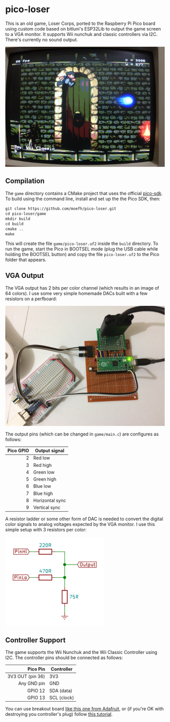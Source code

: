 # pico-loser

This is an old game, Loser Corps, ported to the Raspberry Pi Pico board using custom code based on bitluni's ESP32Lib to output the game screen to a VGA monitor. It supports Wii nunchuk and classic controllers via I2C. There's currently no sound output.

![Game Screen](images/screen.jpg)

## Compilation

The `game` directory contains a CMake project that uses the official [pico-sdk](https://github.com/raspberrypi/pico-sdk). To build using the command line, install and set up the the Pico SDK, then:

    git clone https://github.com/moefh/pico-loser.git
    cd pico-loser/game
    mkdir build
    cd build
    cmake ..
    make

This will create the file `game/pico-loser.uf2` inside the `build` directory. To run the game, start the Pico in BOOTSEL mode (plug the USB cable while holding the BOOTSEL button) and copy the file `pico-loser.uf2` to the Pico folder that appears.

## VGA Output

The VGA output has 2 bits per color channel (which results in an image of 64 colors). I use some very simple homemade DACs built with a few resistors on a perfboard:

![VGA Board](images/pico.jpg)

The output pins (which can be changed in `game/main.c`) are configures as follows:

|  Pico GPIO |  Output signal  |
|-----------:|-----------------|
|          2 | Red low         |
|          3 | Red high        |
|          4 | Green low       |
|          5 | Green high      |
|          6 | Blue low        |
|          7 | Blue high       |
|          8 | Horizontal sync |
|          9 | Vertical sync   |

A resistor ladder or some other form of DAC is needed to convert the digital color signals to analog voltages expected by the VGA monitor. I use this simple setup with 3 resistors per color:

![Color DAC](images/dac-schematic.png)

## Controller Support

The game supports the Wii Nunchuk and the Wii Classic Controller using I2C. The controller pins should be connected as follows:

| Pico Pin         | Controller   |
|-----------------:|--------------|
| 3V3 OUT (pin 36) | 3V3          |
| Any GND pin      | GND          |
| GPIO 12          | SDA (data)   |
| GPIO 13          | SCL (clock)  |

You can use breakout board [like this one from Adafruit](https://www.adafruit.com/product/4836), or (if you're OK with destroying you controller's plug) follow [this tutorial](https://create.arduino.cc/projecthub/infusion/using-a-wii-nunchuk-with-arduino-597254).
